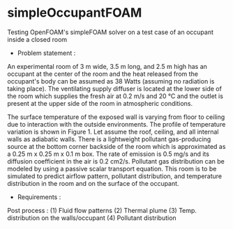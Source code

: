 # simpleOccupantFOAM
Testing OpenFOAM's simpleFOAM solver on a test case of an occupant inside a closed room

- Problem statement : 

An experimental room of 3 m wide, 3.5 m long, and 2.5 m high has an occupant at the center of the room 
and the heat released from the occupant's body can be assumed as 38 Watts (assuming no radiation is taking place). 
The ventilating supply diffuser is located at the lower side of the room which supplies the fresh air at 0.2 m/s 
and 20 °C and the outlet is present at the upper side of the room in atmospheric conditions. 

The surface temperature of the exposed wall is varying from floor to ceiling due to interaction with the outside environments. 
The profile of temperature variation is shown in Figure 1. Let assume the roof, ceiling, and all internal walls as adiabatic walls.
There is a lightweight pollutant gas-producing source at the bottom corner backside of the room which is approximated as a 0.25 m x 0.25 m x 0.1 m box. 
The rate of emission is 0.5 mg/s and its diffusion coefficient in the air is 0.2 cm2/s. Pollutant gas distribution can be modeled by using a passive scalar transport equation. 
This room is to be simulated to predict airflow pattern, pollutant distribution, and temperature distribution in the room and on the surface of the occupant.

- Requirements : 
 
 Post process : 
 (1) Fluid flow patterns
 (2) Thermal plume 
 (3) Temp. distribution on the walls/occupant 
 (4) Pollutant distribution 
 
 
